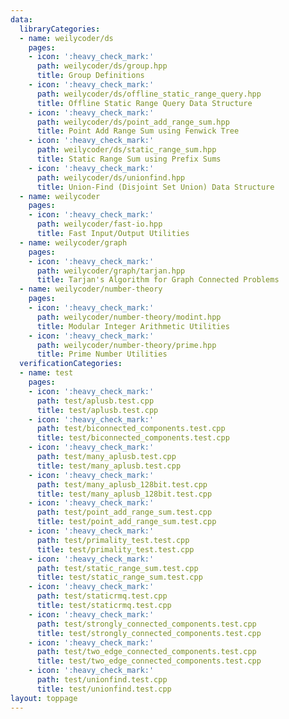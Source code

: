 ```yaml
---
data:
  libraryCategories:
  - name: weilycoder/ds
    pages:
    - icon: ':heavy_check_mark:'
      path: weilycoder/ds/group.hpp
      title: Group Definitions
    - icon: ':heavy_check_mark:'
      path: weilycoder/ds/offline_static_range_query.hpp
      title: Offline Static Range Query Data Structure
    - icon: ':heavy_check_mark:'
      path: weilycoder/ds/point_add_range_sum.hpp
      title: Point Add Range Sum using Fenwick Tree
    - icon: ':heavy_check_mark:'
      path: weilycoder/ds/static_range_sum.hpp
      title: Static Range Sum using Prefix Sums
    - icon: ':heavy_check_mark:'
      path: weilycoder/ds/unionfind.hpp
      title: Union-Find (Disjoint Set Union) Data Structure
  - name: weilycoder
    pages:
    - icon: ':heavy_check_mark:'
      path: weilycoder/fast-io.hpp
      title: Fast Input/Output Utilities
  - name: weilycoder/graph
    pages:
    - icon: ':heavy_check_mark:'
      path: weilycoder/graph/tarjan.hpp
      title: Tarjan's Algorithm for Graph Connected Problems
  - name: weilycoder/number-theory
    pages:
    - icon: ':heavy_check_mark:'
      path: weilycoder/number-theory/modint.hpp
      title: Modular Integer Arithmetic Utilities
    - icon: ':heavy_check_mark:'
      path: weilycoder/number-theory/prime.hpp
      title: Prime Number Utilities
  verificationCategories:
  - name: test
    pages:
    - icon: ':heavy_check_mark:'
      path: test/aplusb.test.cpp
      title: test/aplusb.test.cpp
    - icon: ':heavy_check_mark:'
      path: test/biconnected_components.test.cpp
      title: test/biconnected_components.test.cpp
    - icon: ':heavy_check_mark:'
      path: test/many_aplusb.test.cpp
      title: test/many_aplusb.test.cpp
    - icon: ':heavy_check_mark:'
      path: test/many_aplusb_128bit.test.cpp
      title: test/many_aplusb_128bit.test.cpp
    - icon: ':heavy_check_mark:'
      path: test/point_add_range_sum.test.cpp
      title: test/point_add_range_sum.test.cpp
    - icon: ':heavy_check_mark:'
      path: test/primality_test.test.cpp
      title: test/primality_test.test.cpp
    - icon: ':heavy_check_mark:'
      path: test/static_range_sum.test.cpp
      title: test/static_range_sum.test.cpp
    - icon: ':heavy_check_mark:'
      path: test/staticrmq.test.cpp
      title: test/staticrmq.test.cpp
    - icon: ':heavy_check_mark:'
      path: test/strongly_connected_components.test.cpp
      title: test/strongly_connected_components.test.cpp
    - icon: ':heavy_check_mark:'
      path: test/two_edge_connected_components.test.cpp
      title: test/two_edge_connected_components.test.cpp
    - icon: ':heavy_check_mark:'
      path: test/unionfind.test.cpp
      title: test/unionfind.test.cpp
layout: toppage
---
```

